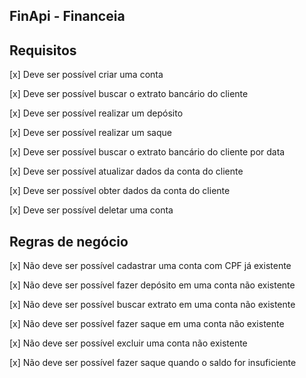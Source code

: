 ## FinApi - Financeia

## Requisitos

[x] Deve ser possível criar uma conta

[x] Deve ser possível buscar o extrato bancário do cliente

[x] Deve ser possível realizar um depósito

[x] Deve ser possível realizar um saque

[x] Deve ser possível buscar o extrato bancário do cliente por data

[x] Deve ser possível atualizar dados da conta do cliente

[x] Deve ser possível obter dados da conta do cliente

[x] Deve ser possível deletar uma conta

## Regras de negócio

[x] Não deve ser possível cadastrar uma conta com CPF já existente

[x] Não deve ser possível fazer depósito em uma conta não existente

[x] Não deve ser possível buscar extrato em uma conta não existente

[x] Não deve ser possível fazer saque em uma conta não existente

[x] Não deve ser possível excluir uma conta não existente

[x] Não deve ser possível fazer saque quando o saldo for insuficiente

